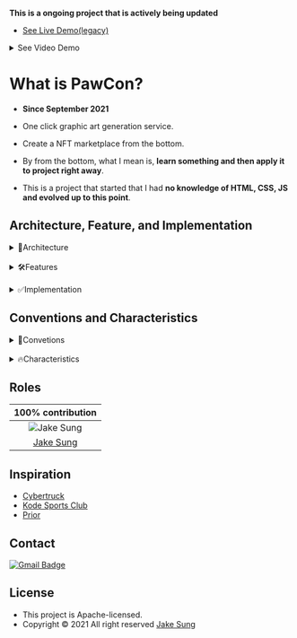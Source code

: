 **This is a ongoing project that is actively being updated**
- [See Live Demo(legacy)](https://bit.ly/hello_visitor)

<details>
  <summary>See Video Demo</summary>

https://user-images.githubusercontent.com/83855174/150664660-1b654cea-00f3-4261-8eb5-b950086948b1.mp4
  
</details>

# What is PawCon?
- **Since September 2021**
- One click graphic art generation service. 
- Create a NFT marketplace from the bottom. 

- By from the bottom, what I mean is, **learn something and then apply it to project right away**.
- This is a project that started that I had **no knowledge of HTML, CSS, JS and evolved up to this point**. 

## Architecture, Feature, and Implementation

<details>
<summary>📐Architecture</summary>

|Type|Before|After|
|:-----:|:----:|:---:|
|Front End|HTML, CSS, JS|HTML, CSS, React/TS|
|Backend|X              |Express/JS => Express/TS or Koa/TS|
|Database|X             |MongoDB or PostgreDB|
|Test|X                 |Mocha, Jest|
|Deployment|Netlify     |Netlify functions|
|CI, CD|X               |Github Actions|
</details>

<br/>

<details>
<summary>🛠Features</summary>

|Main                 |Plan          |Sub                                          |
|:-------------------:|:------------:|:-------------------------------------------:|
|Drawing              |free          |Login/sign up, Shopping cart, Payment, Search|
|Pixelation effect    |free          |Filter effects like Photoshop                | 
|Artwork generation   |paid          |(will be added)                              | 
</details>

<br/>

<details>
<summary>✅Implementation</summary>

- O : fully applied
- △ : partially applied yet
- X : not adopted yet
  
|Unit                                    |Developed|Applied|Learned|
|:--------------------------------------:|:-------:|:-----:|:-----:|
|Responsive web design                   |O        |O      |O      |
|Ajax: Fetch                             |O        |△      |O      |
|Web bundling : Parcel/Webpack           |O        |△      |△      |
|Login(JWT)                              |△        |△      |△      |
|Google Oauth                            |△        |△      |△      |
|Real time chat                          |△        |△      |O      |
|Smart contract                          |X        |X      |X      |
</details>

## Conventions and Characteristics
<details>
<summary>📝Convetions</summary>

- content here 
- content here 
- content here 
- content here 
</details>

<br/>

<details>
<summary>🔥Characteristics</summary>

- [ ] Accessible URL 
- [ ] Test codes with Jest and Mocha
- [ ] Auto deployment with Github Actions
- [ ] Design pattern applied
- [ ] Support communities
</details>



## Roles 
|100% contribution|
|:-------:|
|<img src="https://github.com/developerasun.png?size=200" alt="Jake Sung"/>|
|<a href="https://github.com/developerasun">Jake Sung</a>|

## Inspiration
- [Cybertruck](https://bruno-simon.com/#cybertruck)
- [Kode Sports Club](https://www.kodeclubs.com/)
- [Prior](https://prior.co.jp/discover/en)

## Contact
[![Gmail Badge](https://img.shields.io/badge/Gmail-d14836?style=flat-square&logo=Gmail&logoColor=white&link=mailto:designerasun@gmail.com)](mailto:designerasun@gmail.com)

## License 
- This project is Apache-licensed.
- Copyright © 2021 All right reserved [Jake Sung](https://github.com/developerasun) 


